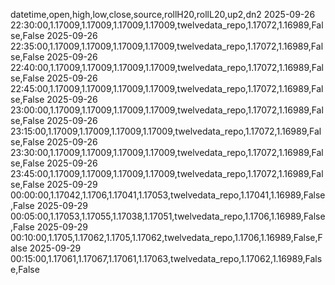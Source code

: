 datetime,open,high,low,close,source,rollH20,rollL20,up2,dn2
2025-09-26 22:30:00,1.17009,1.17009,1.17009,1.17009,twelvedata_repo,1.17072,1.16989,False,False
2025-09-26 22:35:00,1.17009,1.17009,1.17009,1.17009,twelvedata_repo,1.17072,1.16989,False,False
2025-09-26 22:40:00,1.17009,1.17009,1.17009,1.17009,twelvedata_repo,1.17072,1.16989,False,False
2025-09-26 22:45:00,1.17009,1.17009,1.17009,1.17009,twelvedata_repo,1.17072,1.16989,False,False
2025-09-26 23:00:00,1.17009,1.17009,1.17009,1.17009,twelvedata_repo,1.17072,1.16989,False,False
2025-09-26 23:15:00,1.17009,1.17009,1.17009,1.17009,twelvedata_repo,1.17072,1.16989,False,False
2025-09-26 23:30:00,1.17009,1.17009,1.17009,1.17009,twelvedata_repo,1.17072,1.16989,False,False
2025-09-26 23:45:00,1.17009,1.17009,1.17009,1.17009,twelvedata_repo,1.17072,1.16989,False,False
2025-09-29 00:00:00,1.17042,1.1706,1.17041,1.17053,twelvedata_repo,1.17041,1.16989,False,False
2025-09-29 00:05:00,1.17053,1.17055,1.17038,1.17051,twelvedata_repo,1.1706,1.16989,False,False
2025-09-29 00:10:00,1.1705,1.17062,1.1705,1.17062,twelvedata_repo,1.1706,1.16989,False,False
2025-09-29 00:15:00,1.17061,1.17067,1.17061,1.17063,twelvedata_repo,1.17062,1.16989,False,False
